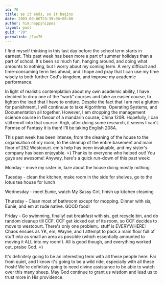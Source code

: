 ```yaml
---
id: 70
title: as it ends, so it begins
date: 2003-09-06T23:39:06+00:00
author: him.happyhippos
layout: post
guid: "70"
permalink: /?p=70
---
```

I find myself thinking in this last day before the school term starts in earnest. This past week has been more a part of summer holidays than a part of school. It's been so much fun, hanging around, and doing what amounts to nothing, but I worry about my coming term. A very difficult and time-consuming term lies ahead, and I hope and pray that I can use my time wisely to both further God's kingdom, and improve my academic performance. 

In light of realistic contemplation about my own academic ability, I have decided to drop one of the &#8220;work&#8221; courses and take an easier course, to lighten the load that I have to endure. Despite the fact that I am not a glutton for punishment, I will continuue to take Algorithms, Operating Systems, and Documentation all together. However, I am dropping the management science course in favour of a mandarin course, China 120R. Hopefully, I can still enroll into that course. Argh, after doing some research, it seems I can't. Formse of Fantasy it is then! I'll be taking English 208A.

This past week has been intense, from the cleaning of the house to the organisation of my room, to the cleanup of the entire basement and main floor of 252 Westcourt. em's help has been invaluable, and my sister's company has been enjoyable. =) Thanks to everyone who helped out! You guys are awesome! Anyway, here's a quick run-down of this past week:
  
  
Monday - move my sister in, laze about the house doing mostly nothing
  
  
Tuesday - clean the kitchen, make room in the side for shelves, go to the lotus tea house for lunch
  
  
Wednesday - meet Eunie, watch My Sassy Girl, finish up kitchen cleaning
  
  
Thursday - Clean most of bathroom except for mopping. Dinner with sis, Eunie, and em at rude native. GOOD food!
  
  
Friday - Go swimming, finally! eat breakfast with sis, get recycle bin, and do random cleanup till CCF. CCF get kicked out of its room, so CCF decides to move to westcourt. There's only one problem;. stuff is EVERYWHERE! Chaos ensues as YK, em, Wayne, and I attempt to pack a main floor full of stuff into as small an area as possible (which essentially amounted to moving it ALL into my room!). All is good though, and everything worked out, praise God. =)

It's definitely going to be an interesting term with all these people here. Far from quiet, and I know it's going to be a wild ride, especially with all these frosh! We're definitely going to need divine assistance to be able to watch over this many sheep. May God continue to grant us wisdom and lead us to trust more in His providence.